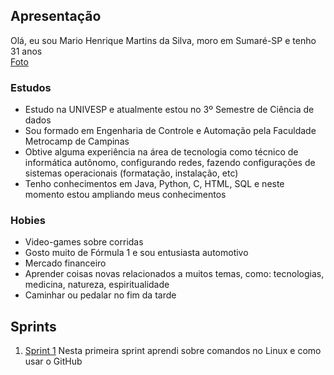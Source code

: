 ## Apresentação

Olá, eu sou Mario Henrique Martins da Silva, moro em Sumaré-SP e tenho 31 anos<br>
[Foto](Sprint01/apresentacao/Foto.png)<br>

### Estudos

- Estudo na UNIVESP e atualmente estou no 3º Semestre de Ciência de dados
- Sou formado em Engenharia de Controle e Automação pela Faculdade Metrocamp de Campinas
- Obtive alguma experiência na área de tecnologia como técnico de informática autônomo, configurando redes, fazendo configurações de sistemas operacionais (formatação, instalação, etc)
- Tenho conhecimentos em Java, Python, C, HTML, SQL e neste momento estou ampliando meus conhecimentos

### Hobies

- Video-games sobre corridas
- Gosto muito de Fórmula 1 e sou entusiasta automotivo
- Mercado financeiro
- Aprender coisas novas relacionados a muitos temas, como: tecnologias, medicina, natureza, espiritualidade
- Caminhar ou pedalar no fim da tarde

## Sprints 

1. [Sprint 1](Sprint01/README.md)
Nesta primeira sprint aprendi sobre comandos no Linux e como usar o GitHub